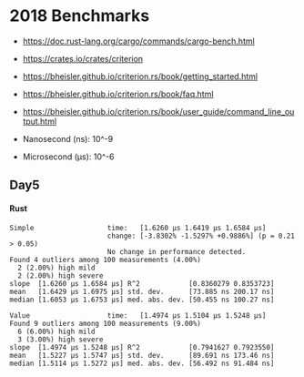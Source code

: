 # 2018 Benchmarks

* https://doc.rust-lang.org/cargo/commands/cargo-bench.html
* https://crates.io/crates/criterion
* https://bheisler.github.io/criterion.rs/book/getting_started.html
* https://bheisler.github.io/criterion.rs/book/faq.html
* https://bheisler.github.io/criterion.rs/book/user_guide/command_line_output.html


* Nanosecond (ns): 10^-9
* Microsecond (μs): 10^-6

## Day5

#### Rust

```
Simple                  time:   [1.6260 µs 1.6419 µs 1.6584 µs]
                        change: [-3.8302% -1.5297% +0.9886%] (p = 0.21 > 0.05)
                        No change in performance detected.
Found 4 outliers among 100 measurements (4.00%)
  2 (2.00%) high mild
  2 (2.00%) high severe
slope  [1.6260 µs 1.6584 µs] R^2            [0.8360279 0.8353723]
mean   [1.6429 µs 1.6975 µs] std. dev.      [73.885 ns 200.17 ns]
median [1.6053 µs 1.6753 µs] med. abs. dev. [50.455 ns 100.27 ns]

Value                   time:   [1.4974 µs 1.5104 µs 1.5248 µs]
Found 9 outliers among 100 measurements (9.00%)
  6 (6.00%) high mild
  3 (3.00%) high severe
slope  [1.4974 µs 1.5248 µs] R^2            [0.7941627 0.7923550]
mean   [1.5227 µs 1.5747 µs] std. dev.      [89.691 ns 173.46 ns]
median [1.5114 µs 1.5272 µs] med. abs. dev. [56.492 ns 91.484 ns]
```